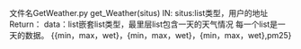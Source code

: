 文件名GetWeather.py
get_Weather(situs)
IN:
  situs:list类型，用户的地址
Return：
  data：list嵌套list类型，最里层list包含一天的天气情况
  每一个list是一天的数据。
  {{min，max，wet}，{min，max，wet}，{min，max，wet},pm25}